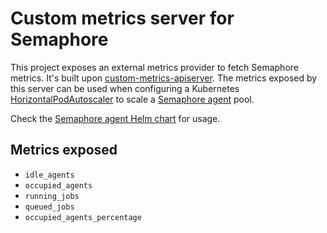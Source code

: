# Custom metrics server for Semaphore

This project exposes an external metrics provider to fetch Semaphore metrics. It's built upon [custom-metrics-apiserver](https://github.com/kubernetes-sigs/custom-metrics-apiserver). The metrics exposed by this server can be used when configuring a Kubernetes [HorizontalPodAutoscaler](https://kubernetes.io/docs/tasks/run-application/horizontal-pod-autoscale/) to scale a [Semaphore agent](https://github.com/semaphoreci/agent) pool.

Check the [Semaphore agent Helm chart](https://github.com/renderedtext/helm-charts) for usage.

## Metrics exposed

- `idle_agents`
- `occupied_agents`
- `running_jobs`
- `queued_jobs`
- `occupied_agents_percentage`
